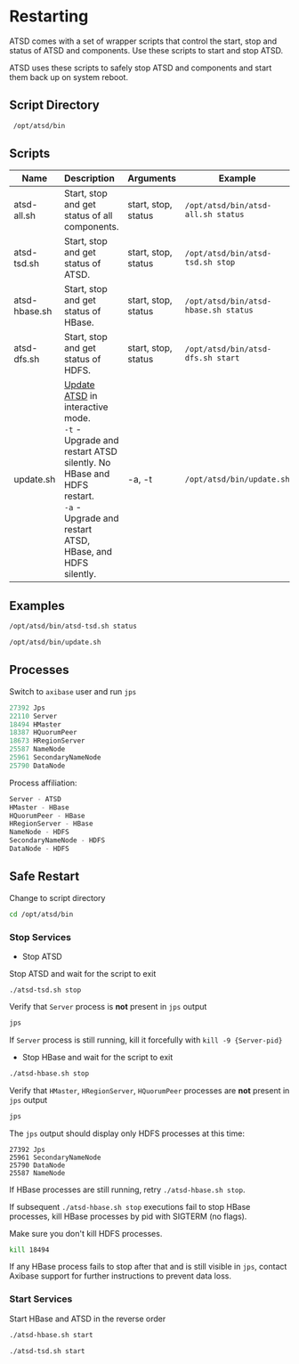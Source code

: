 # Restarting


ATSD comes with a set of wrapper scripts that control the start, stop
and status of ATSD and components. Use these scripts to start and stop
ATSD.

ATSD uses these scripts to safely stop ATSD and components and start
them back up on system reboot.

## Script Directory

```sh
 /opt/atsd/bin
```

## Scripts

| **Name** | **Description** | **Arguments** | **Example** |
|---|:---|---|---|
| atsd-all.sh | Start, stop and get status of all components. | start, stop, status | `/opt/atsd/bin/atsd-all.sh status` |
| atsd-tsd.sh | Start, stop and get status of ATSD. | start, stop, status | `/opt/atsd/bin/atsd-tsd.sh stop` |
| atsd-hbase.sh | Start, stop and get status of HBase. | start, stop, status | `/opt/atsd/bin/atsd-hbase.sh status` |
| atsd-dfs.sh | Start, stop and get status of HDFS. | start, stop, status | `/opt/atsd/bin/atsd-dfs.sh start` |
| update.sh | [Update ATSD](update.md "Update ATSD") in interactive mode.<br>`-t` - Upgrade and restart ATSD silently. No HBase and HDFS restart.<br>`-a` - Upgrade and restart ATSD, HBase, and HDFS silently.| -a, -t | `/opt/atsd/bin/update.sh` |

## Examples

```sh
/opt/atsd/bin/atsd-tsd.sh status
```

```sh
/opt/atsd/bin/update.sh
```

## Processes

Switch to `axibase` user and run `jps`

```java
27392 Jps
22110 Server 
18494 HMaster
18387 HQuorumPeer
18673 HRegionServer
25587 NameNode
25961 SecondaryNameNode
25790 DataNode
```

Process affiliation:

```java
Server - ATSD 
HMaster - HBase
HQuorumPeer - HBase
HRegionServer - HBase
NameNode - HDFS
SecondaryNameNode - HDFS
DataNode - HDFS
```

## Safe Restart

Change to script directory

```sh
cd /opt/atsd/bin
```

### Stop Services

* Stop ATSD

Stop ATSD and wait for the script to exit

```
./atsd-tsd.sh stop
```

Verify that `Server` process is **not** present in `jps` output

```sh
jps
```

If `Server` process is still running, kill it forcefully with `kill -9 {Server-pid}`

* Stop HBase and wait for the script to exit

```sh
./atsd-hbase.sh stop
```

Verify that `HMaster`, `HRegionServer`, `HQuorumPeer` processes are **not** present in `jps` output

```sh
jps
```

The `jps` output should display only HDFS processes at this time:

```
27392 Jps
25961 SecondaryNameNode
25790 DataNode
25587 NameNode
```

If HBase processes are still running, retry `./atsd-hbase.sh stop`.

If subsequent  `./atsd-hbase.sh stop` executions fail to stop HBase processes, kill HBase processes by pid with SIGTERM (no flags).

Make sure you don't kill HDFS processes.

```sh
kill 18494
```

If any HBase process fails to stop after that and is still visible in `jps`, contact Axibase support for further instructions to prevent data loss.

### Start Services

Start HBase and ATSD in the reverse order

```sh
./atsd-hbase.sh start
```

```sh
./atsd-tsd.sh start
```




